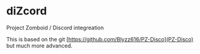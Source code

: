 # diZcord
Project Zomboid / Discord integreation

This is based on the git [https://github.com/Blyzz616/PZ-Disco](PZ-Disco) but much more advanced.
